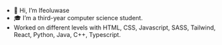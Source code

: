 - 👋 Hi, I’m Ifeoluwase
- 🎓 I’m a third-year computer science student.
- Worked on different levels with HTML, CSS, Javascript, SASS, Tailwind, React, Python, Java, C++, Typescript.

<!---
TeeHigh/TeeHigh is a ✨ special ✨ repository because its `README.md` (this file) appears on your GitHub profile.
You can click the Preview link to take a look at your changes.
--->
